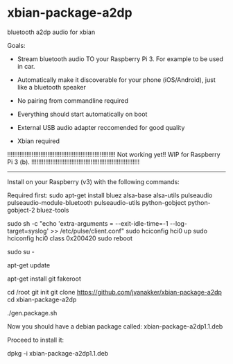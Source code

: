 # xbian-package-a2dp
bluetooth a2dp audio for xbian

Goals:
- Stream bluetooth audio TO your Raspberry Pi 3. For example to be used in car.
- Automatically make it discoverable for your phone (iOS/Android), just like a bluetooth speaker
- No pairing from commandline required
- Everything should start automatically on boot
- External USB audio adapter reccomended for good quality

- Xbian required

!!!!!!!!!!!!!!!!!!!!!!!!!!!!!!!!!!!!!!!!!!!!!!!!!!!!!!!!!!!!!!
Not working yet!! WIP for Raspberry Pi 3 (b).
!!!!!!!!!!!!!!!!!!!!!!!!!!!!!!!!!!!!!!!!!!!!!!!!!!!!!!!!!!!!!!

--------------------------------------------------------------

Install on your Raspberry (v3) with the following commands:

Required first:
sudo apt-get install bluez alsa-base alsa-utils pulseaudio pulseaudio-module-bluetooth pulseaudio-utils python-gobject python-gobject-2 bluez-tools

sudo sh -c "echo 'extra-arguments = --exit-idle-time=-1 --log-target=syslog' >> /etc/pulse/client.conf"
sudo hciconfig hci0 up
sudo hciconfig hci0 class 0x200420
sudo reboot

sudo su -

apt-get update

apt-get install git fakeroot

cd /root
git init
git clone https://github.com/jvanakker/xbian-package-a2dp
cd xbian-package-a2dp

./gen.package.sh

Now you should have a debian package called:
xbian-package-a2dp1.1.deb

Proceed to install it:

dpkg -i xbian-package-a2dp1.1.deb
